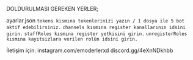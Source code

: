 DOLDURULMASI GEREKEN YERLER;

ayarlar.json
`tokens kısmına tokenlerinizi yazın / 1 dosya ile 5 bot aktif edebilirsiniz.`
`channels kısmına register kanallarının idsini girin.`
`staffRoles kısmına register yetkisini girin.`
`unregisterRoles kısmına kayıtsızlara verilen rolün idsini girin.`

İletişim için:
instagram.com/emoderlerxd
discord.gg/4eXnNDkhbb
